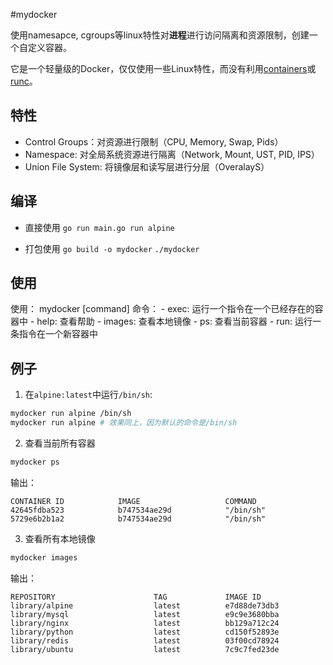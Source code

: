 #mydocker

使用namesapce, cgroups等linux特性对**进程**进行访问隔离和资源限制，创建一个自定义容器。

它是一个轻量级的Docker，仅仅使用一些Linux特性，而没有利用[containers](https://containerd.io/)或[runc](https://github.com/opencontainers/runc)。

## 特性
- Control Groups：对资源进行限制（CPU, Memory, Swap, Pids）
- Namespace: 对全局系统资源进行隔离（Network, Mount, UST, PID, IPS）
- Union File System: 将镜像层和读写层进行分层（OveralayS）

## 编译
- 直接使用
`go run main.go run alpine`

- 打包使用
`go build -o mydocker`
`./mydocker`

## 使用
使用：
    mydocker [command]
命令：
    - exec: 运行一个指令在一个已经存在的容器中
    - help: 查看帮助
    - images: 查看本地镜像
    - ps: 查看当前容器
    - run:  运行一条指令在一个新容器中

## 例子
1. 在`alpine:latest`中运行`/bin/sh`:
```bash
mydocker run alpine /bin/sh
mydocker run alpine # 效果同上，因为默认的命令是/bin/sh
```
2. 查看当前所有容器 
```bash
mydocker ps
```
输出：
```
CONTAINER ID            IMAGE                   COMMAND
42645fdba523            b747534ae29d            "/bin/sh"
5729e6b2b1a2            b747534ae29d            "/bin/sh"
```

3. 查看所有本地镜像
```bash
mydocker images
```
输出：
```
REPOSITORY                      TAG             IMAGE ID
library/alpine                  latest          e7d88de73db3
library/mysql                   latest          e9c9e3680bba
library/nginx                   latest          bb129a712c24
library/python                  latest          cd150f52893e
library/redis                   latest          03f00cd78924
library/ubuntu                  latest          7c9c7fed23de
```
